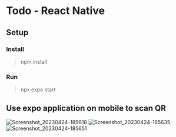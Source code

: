 # Todo - React Native
## Setup
### Install
> npm install
### Run
> npx expo start

## Use expo application on mobile to scan QR

![Screenshot_20230424-185618](https://user-images.githubusercontent.com/113441730/234013841-e09bf351-17c4-406b-80fe-492217ea3b47.png)
![Screenshot_20230424-185635](https://user-images.githubusercontent.com/113441730/234013858-bef7bb0e-64d8-4916-9239-4448039e222c.png)
![Screenshot_20230424-185651](https://user-images.githubusercontent.com/113441730/234013903-3ab237d3-9bfd-4ccd-beb6-80023312d0b5.png)
